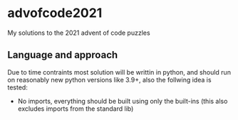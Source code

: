 # advofcode2021
My solutions to the 2021 advent of code puzzles

## Language and approach
Due to time contraints most solution will be writtin in python, and should run on reasonably new python versions like 3.9+, also the follwing idea is tested:
- No imports, everything should be built using only the built-ins (this also excludes imports from the standard lib)
